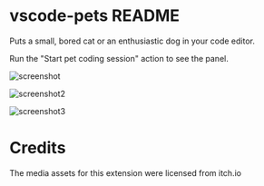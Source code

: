 # vscode-pets README

Puts a small, bored cat or an enthusiastic dog in your code editor.

Run the "Start pet coding session" action to see the panel. 

![screenshot](https://github.com/tonybaloney/vscode-pet/raw/master/screenshot.gif)

![screenshot2](https://github.com/tonybaloney/vscode-pet/raw/master/screenshot-2.gif)

![screenshot3](https://github.com/tonybaloney/vscode-pet/raw/master/screenshot-3.gif)

# Credits

The media assets for this extension were licensed from itch.io
